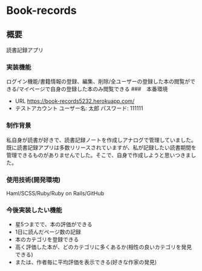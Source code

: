 # Book-records

## 概要
読書記録アプリ
### 実装機能
ログイン機能/書籍情報の登録、編集、削除/全ユーザーの登録した本の閲覧ができる/マイページで自身の登録した本のみ閲覧できる
###　本番環境
* URL https://book-records5232.herokuapp.com/
* テストアカウント
ユーザー名: 太郎
パスワード: 111111
### 制作背景
私自身が読書が好きで、読書記録ノートを作成しアナログで管理していました。
既に読書記録アプリは多数リリースされていますが、私が記録したい読書期間を管理できるものがありませんでした。そこで、自身で作成しようと思いつきました。
### 使用技術(開発環境)
Haml/SCSS/Ruby/Ruby on Rails/GitHub
### 今後実装したい機能
* 星5つまでで、本の評価ができる
* 1日に読んだページ数の記録
* 本のカテゴリを登録できる
* 高く評価した本が、どのカテゴリに多くあるか(相性の良いカテゴリを発見できる)
* または、作者毎に平均評価を表示できる(好きな作家の発見)
